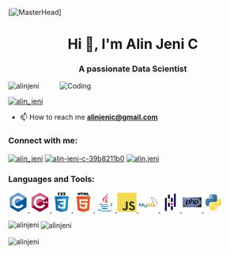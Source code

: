 [![MasterHead](https://newrelic.com/sites/default/files/2021-04/good-programmer-banner-final.jpg)]
<h1 align="center">Hi 👋, I'm Alin Jeni C</h1>
<h3 align="center">A passionate Data Scientist</h3>
<img align="right" alt="Coding" width="400" src="https://cdn.dribbble.com/users/10549/screenshots/9890798/media/f38f0e4d71d9763c7533641d2418b35b.png">

<p align="left"> <img src="https://komarev.com/ghpvc/?username=alinjeni&label=Profile%20views&color=0e75b6&style=flat" alt="alinjeni" /> </p>

<p align="left"> <a href="https://twitter.com/alin_jeni" target="blank"><img src="https://img.shields.io/twitter/follow/alin_jeni?logo=twitter&style=for-the-badge" alt="alin_jeni" /></a> </p>

- 📫 How to reach me **alinjenic@gmail.com**

<h3 align="left">Connect with me:</h3>
<p align="left">
<a href="https://twitter.com/alin_jeni" target="blank"><img align="center" src="https://raw.githubusercontent.com/rahuldkjain/github-profile-readme-generator/master/src/images/icons/Social/twitter.svg" alt="alin_jeni" height="30" width="40" /></a>
<a href="https://linkedin.com/in/alin-jeni-c-39b8211b0" target="blank"><img align="center" src="https://raw.githubusercontent.com/rahuldkjain/github-profile-readme-generator/master/src/images/icons/Social/linked-in-alt.svg" alt="alin-jeni-c-39b8211b0" height="30" width="40" /></a>
<a href="https://instagram.com/alin.jeni" target="blank"><img align="center" src="https://raw.githubusercontent.com/rahuldkjain/github-profile-readme-generator/master/src/images/icons/Social/instagram.svg" alt="alin.jeni" height="30" width="40" /></a>
</p>

<h3 align="left">Languages and Tools:</h3>
<p align="left"> <a href="https://www.cprogramming.com/" target="_blank" rel="noreferrer"> <img src="https://raw.githubusercontent.com/devicons/devicon/master/icons/c/c-original.svg" alt="c" width="40" height="40"/> </a> <a href="https://www.w3schools.com/cpp/" target="_blank" rel="noreferrer"> <img src="https://raw.githubusercontent.com/devicons/devicon/master/icons/cplusplus/cplusplus-original.svg" alt="cplusplus" width="40" height="40"/> </a> <a href="https://www.w3schools.com/css/" target="_blank" rel="noreferrer"> <img src="https://raw.githubusercontent.com/devicons/devicon/master/icons/css3/css3-original-wordmark.svg" alt="css3" width="40" height="40"/> </a> <a href="https://www.w3.org/html/" target="_blank" rel="noreferrer"> <img src="https://raw.githubusercontent.com/devicons/devicon/master/icons/html5/html5-original-wordmark.svg" alt="html5" width="40" height="40"/> </a> <a href="https://www.java.com" target="_blank" rel="noreferrer"> <img src="https://raw.githubusercontent.com/devicons/devicon/master/icons/java/java-original.svg" alt="java" width="40" height="40"/> </a> <a href="https://developer.mozilla.org/en-US/docs/Web/JavaScript" target="_blank" rel="noreferrer"> <img src="https://raw.githubusercontent.com/devicons/devicon/master/icons/javascript/javascript-original.svg" alt="javascript" width="40" height="40"/> </a> <a href="https://www.mysql.com/" target="_blank" rel="noreferrer"> <img src="https://raw.githubusercontent.com/devicons/devicon/master/icons/mysql/mysql-original-wordmark.svg" alt="mysql" width="40" height="40"/> </a> <a href="https://pandas.pydata.org/" target="_blank" rel="noreferrer"> <img src="https://raw.githubusercontent.com/devicons/devicon/2ae2a900d2f041da66e950e4d48052658d850630/icons/pandas/pandas-original.svg" alt="pandas" width="40" height="40"/> </a> <a href="https://www.php.net" target="_blank" rel="noreferrer"> <img src="https://raw.githubusercontent.com/devicons/devicon/master/icons/php/php-original.svg" alt="php" width="40" height="40"/> </a> <a href="https://www.python.org" target="_blank" rel="noreferrer"> <img src="https://raw.githubusercontent.com/devicons/devicon/master/icons/python/python-original.svg" alt="python" width="40" height="40"/> </a> </p>

<p><img align="left" src="https://github-readme-stats.vercel.app/api/top-langs?username=alinjeni&show_icons=true&locale=en&layout=compact" alt="alinjeni" /></p>

<p>&nbsp;<img align="center" src="https://github-readme-stats.vercel.app/api?username=alinjeni&show_icons=true&locale=en" alt="alinjeni" /></p>

<p><img align="center" src="https://github-readme-streak-stats.herokuapp.com/?user=alinjeni&" alt="alinjeni" /></p>
